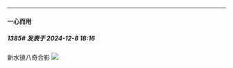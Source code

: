﻿
*****

####  一心而用  
##### 1385#       发表于 2024-12-8 18:16

新水镜八奇合影
<img src="https://p.sda1.dev/20/d7ec4af017f9f93dbfa60c3821af8350/image.jpg" referrerpolicy="no-referrer">

